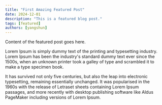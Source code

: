 ```yaml
---
title: "First Amazing Featured Post"
date: 2024-12-01
description: "This is a featured blog post."
tags: [featured]
authors: [yangshun]
---
```


Content of the featured post goes here.

Lorem Ipsum is simply dummy text of the printing and typesetting industry. Lorem Ipsum has been the industry's standard dummy text ever since the 1500s, when an unknown printer took a galley of type and scrambled it to make a type specimen book.

<!-- truncate -->

It has survived not only five centuries, but also the leap into electronic typesetting, remaining essentially unchanged. It was popularised in the 1960s with the release of Letraset sheets containing Lorem Ipsum passages, and more recently with desktop publishing software like Aldus PageMaker including versions of Lorem Ipsum.
